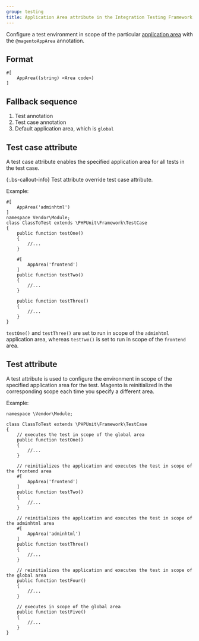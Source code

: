 ```yaml
---
group: testing
title: Application Area attribute in the Integration Testing Framework
---
```


Configure a test environment in scope of the particular [application area][] with the `@magentoAppArea` annotation.

## Format

```php?start_inline=1
#[
    AppArea((string) <Area code>)
]
```

## Fallback sequence

1. Test annotation
1. Test case annotation
1. Default application area, which is `global`

## Test case attribute

A test case attribute enables the specified application area for all tests in the test case.

{:.bs-callout-info}
Test attribute override test case attribute.

Example:

```php?start_inline=1
#[
    AppArea('adminhtml')
] 
namespace Vendor\Module;
class ClassToTest extends \PHPUnit\Framework\TestCase
{
    public function testOne()
    {
        //...
    }

    #[
        AppArea('frontend')
    ] 
    public function testTwo()
    {
        //...
    }

    public function testThree()
    {
        //...
    }
}
```

`testOne()` and `testThree()` are set to run in scope of the `adminhtml` application area, whereas `testTwo()` is set to run in scope of the `frontend` area.

## Test attribute

A test attribute is used to configure the environment in scope of the specified application area for the test.
Magento is reinitialized in the corresponding scope each time you specify a different area.

Example:

```php?start_inline=1
namespace \Vendor\Module;

class ClassToTest extends \PHPUnit\Framework\TestCase
{
    // executes the test in scope of the global area
    public function testOne()
    {
        //...
    }

    // reinitializes the application and executes the test in scope of the frontend area
    #[
        AppArea('frontend')
    ] 
    public function testTwo()
    {
        //...
    }

    // reinitializes the application and executes the test in scope of the adminhtml area
    #[
        AppArea('adminhtml')
    ] 
    public function testThree()
    {
        //...
    }

    // reinitializes the application and executes the test in scope of the global area
    public function testFour()
    {
        //...
    }

    // executes in scope of the global area
    public function testFive()
    {
        //...
    }
}
```

<!-- Link definitions -->

[application area]: {{page.baseurl}}/architecture/archi_perspectives/components/modules/mod_and_areas.html
